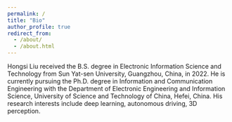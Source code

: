 ```yaml
---
permalink: /
title: "Bio"
author_profile: true
redirect_from: 
  - /about/
  - /about.html
---
```


Hongsi Liu received the B.S. degree in Electronic Information Science and Technology from Sun Yat-sen University, Guangzhou, China, in 2022. He is currently pursuing the Ph.D. degree in Information and Communication Engineering with the Department of Electronic Engineering and Information Science, University of Science and Technology of China, Hefei, China. His research interests include deep learning, autonomous driving, 3D perception.
